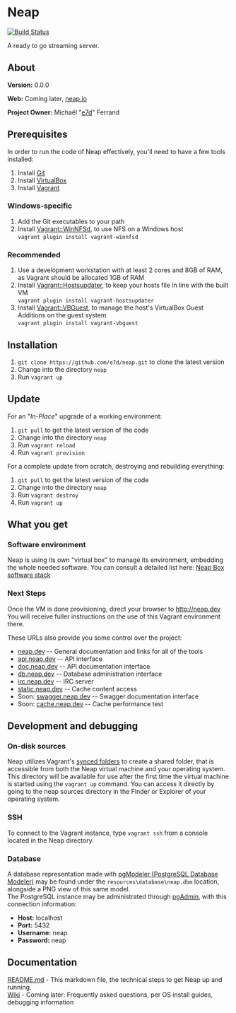 # Neap

[![Build Status](https://travis-ci.org/e7d/neap.svg)](https://travis-ci.org/e7d/neap)

A ready to go streaming server.

## About

**Version:** 0.0.0

**Web:** Coming later, [neap.io](http://neap.io)

**Project Owner:** Michaël "[e7d](https://github.com/e7d)" Ferrand

## Prerequisites

In order to run the code of Neap effectively, you'll need to have a few tools installed:

1. Install [Git](https://git-scm.com)
1. Install [VirtualBox](http://virtualbox.org)
1. Install [Vagrant](http://vagrantup.com)

### Windows-specific ###

1. Add the Git executables to your path
1. Install [Vagrant::WinNFSd](https://github.com/winnfsd/vagrant-winnfsd), to use NFS on a Windows host  
`vagrant plugin install vagrant-winnfsd`

### Recommended

1. Use a development workstation with at least 2 cores and 8GB of RAM, as Vagrant should be allocated 1GB of RAM
1. Install [Vagrant::Hostsupdater](https://github.com/cogitatio/vagrant-hostsupdater), to keep your hosts file in line with the built VM  
`vagrant plugin install vagrant-hostsupdater`
1. Install [Vagrant::VBGuest](https://github.com/dotless-de/vagrant-vbguest), to manage the host's VirtualBox Guest Additions on the guest system  
`vagrant plugin install vagrant-vbguest`

## Installation ##

1. `git clone https://github.com/e7d/neap.git` to clone the latest version
1. Change into the directory `neap`
1. Run `vagrant up`

## Update ##

For an "*In-Place*" upgrade of a working environment:

1. `git pull` to get the latest version of the code
1. Change into the directory `neap`
1. Run `vagrant reload`
1. Run `vagrant provision`

For a complete update from scratch, destroying and rebuilding everything:

1. `git pull` to get the latest version of the code
1. Change into the directory `neap`
1. Run `vagrant destroy`
1. Run `vagrant up`

## What you get ##

### Software environment ###

Neap is using its own "virtual box" to manage its environment, embedding the whole needed software.
You can consult a detailed list here: [Neap Box software stack](https://github.com/e7d/neap-box#software-stack)

### Next Steps ###

Once the VM is done provisioning, direct your browser to http://neap.dev You will receive fuller instructions on the use of this Vagrant environment there.

These URLs also provide you some control over the project:
* [neap.dev](http://neap.dev) -- General documentation and links for all of the tools
* [api.neap.dev](http//api.neap.dev) -- API interface
* [doc.neap.dev](http//doc.neap.dev) -- API documentation interface
* [db.neap.dev](http://db.neap.dev) -- Database administration interface
* [irc.neap.dev](http://irc.neap.dev) -- IRC server
* [static.neap.dev](http://static.neap.dev) -- Cache content access
* Soon: [swagger.neap.dev](http://swagger.neap.dev) -- Swagger documentation interface
* Soon: [cache.neap.dev](http://cache.neap.dev) -- Cache performance test

## Development and debugging ##

### On-disk sources ###

Neap utilizes Vagrant's [synced folders](http://docs.vagrantup.com/v2/synced-folders/index.html) to create a shared folder, that is accessible from both the Neap virtual machine and your operating system.  
This directory will be available for use after the first time the virtual machine is started using the `vagrant up` command. You can access it directly by going to the neap sources directory in the Finder or Explorer of your operating system.

### SSH ###

To connect to the Vagrant instance, type `vagrant ssh` from a console located in the Neap directory.

### Database ###

A database representation made with [pgModeler (PostgreSQL Database Modeler)](http://www.pgmodeler.com.br/) may be found under the `resources\database\neap.dbm` location, alongside a PNG view of this same model.  
The PostgreSQL instance may be administrated through [pgAdmin](http://www.pgadmin.org/), with this connection information:
- **Host:** localhost
- **Port:** 5432
- **Username:** neap
- **Password:** neap

## Documentation ##

[README.md](https://github.com/e7d/neap/blob/master/README.md) - This markdown file, the technical steps to get Neap up and running.  
[Wiki](https://github.com/e7d/neap/wiki) - Coming later: Frequently asked questions, per OS install guides, debugging information
